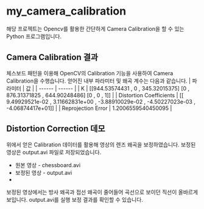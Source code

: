 # my_camera_calibration

해당 프로젝트는 Opencv를 활용한 간단하게 Camera Calibration을 할 수 있는 Python 프로그램입니다.


## Camera Calibration 결과

체스보드 패턴을 이용해 OpenCV의 Calibration 기능을 사용하여 Camera Calibration을 수행습니다. 얻어진 내부 파라미터 및 왜곡 계수는 다음과 같습니다.
| 파라미터 | 값 |
| ------ | ------ |
| K | [[944.53574431 ,  0 ,  345.32015375] [0 ,      876.31371825 , 644.90248486] [0 , 0 , 1]] |
| Distortion Coefficients | [[ 9.49929521e-02 , 3.11662831e+00 , -3.88910029e-02  , -4.50227023e-03  , -4.06874417e+01]] |
| Reprojection Error | 1.2006559540450095 |
## Distortion Correction 데모

위에서 얻은 Calibration 데이터를 활용해 영상의 렌즈 왜곡을 보정하였습니다. 보정된 영상은 output.avi 파일로 저장되었습니다.
- 원본 영상 - chessboard.avi
- 보정된 영상 - output.avi
- 
보정된 영상에서는 방사 왜곡과 접선 왜곡이 줄어들어 곡선으로 보이던 직선이 올바르게 보입니다. output.avi를 실행 보정 결과를 확인할 수 있습니다.
